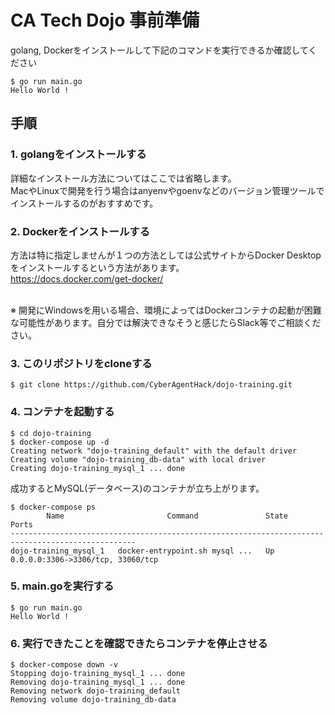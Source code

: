 # CA Tech Dojo 事前準備
golang, Dockerをインストールして下記のコマンドを実行できるか確認してください

```
$ go run main.go
Hello World !
```

## 手順
### 1. golangをインストールする<br>
詳細なインストール方法についてはここでは省略します。<br>
MacやLinuxで開発を行う場合はanyenvやgoenvなどのバージョン管理ツールでインストールするのがおすすめです。
### 2. Dockerをインストールする<br>
方法は特に指定しませんが１つの方法としては公式サイトからDocker Desktopをインストールするという方法があります。<br>
https://docs.docker.com/get-docker/ <br><br>

※ 開発にWindowsを用いる場合、環境によってはDockerコンテナの起動が困難な可能性があります。自分では解決できなそうと感じたらSlack等でご相談ください。
### 3. このリポジトリをcloneする<br>
```
$ git clone https://github.com/CyberAgentHack/dojo-training.git
```
### 4. コンテナを起動する<br>
```
$ cd dojo-training
$ docker-compose up -d
Creating network "dojo-training_default" with the default driver
Creating volume "dojo-training_db-data" with local driver
Creating dojo-training_mysql_1 ... done
```
成功するとMySQL(データベース)のコンテナが立ち上がります。<br>
```
$ docker-compose ps
        Name                       Command               State                 Ports              
--------------------------------------------------------------------------------------------------
dojo-training_mysql_1   docker-entrypoint.sh mysql ...   Up      0.0.0.0:3306->3306/tcp, 33060/tcp
```
### 5. main.goを実行する<br>
```
$ go run main.go
Hello World !
```
### 6. 実行できたことを確認できたらコンテナを停止させる
```
$ docker-compose down -v
Stopping dojo-training_mysql_1 ... done
Removing dojo-training_mysql_1 ... done
Removing network dojo-training_default
Removing volume dojo-training_db-data
```
